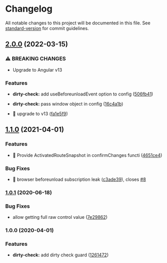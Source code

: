 # Changelog

All notable changes to this project will be documented in this file. See [standard-version](https://github.com/conventional-changelog/standard-version) for commit guidelines.

## [2.0.0](https://github.com/ngneat/dirty-check-forms/compare/v1.1.0...v2.0.0) (2022-03-15)


### ⚠ BREAKING CHANGES

* Upgrade to Angular v13

### Features

* **dirty-check:** add useBeforeunloadEvent option to config ([506fb41](https://github.com/ngneat/dirty-check-forms/commit/506fb416dc1f11426dd5f9f35e00bb0111213fb9))
* **dirty-check:** pass window object in config ([16c4a1b](https://github.com/ngneat/dirty-check-forms/commit/16c4a1becdc0debf2fc4edebbcbc1fe3aa3fcd4b))


* 🤖 upgrade to v13 ([fa1e5f9](https://github.com/ngneat/dirty-check-forms/commit/fa1e5f9c40b16e08b99626904c6188b6efd74229))

## [1.1.0](https://github.com/ngneat/dirty-check-forms/compare/v1.0.1...v1.1.0) (2021-04-01)


### Features

* 🎸 Provide ActivatedRouteSnapshot in confirmChanges functi ([4651ce4](https://github.com/ngneat/dirty-check-forms/commit/4651ce43b4365ed59788b467d71480f054cf05ef))


### Bug Fixes

* 🐛 browser beforeunload subscription leak ([c3ade39](https://github.com/ngneat/dirty-check-forms/commit/c3ade391d51dcd18804a18be5c233abc39a90666)), closes [#8](https://github.com/ngneat/dirty-check-forms/issues/8)

### [1.0.1](https://github.com/ngneat/dirty-check-forms/compare/v1.0.0...v1.0.1) (2020-06-18)


### Bug Fixes

* allow getting full raw control value ([7e29862](https://github.com/ngneat/dirty-check-forms/commit/7e298621a6bf628f0494fec733539a987f355518))

### 1.0.0 (2020-04-01)

### Features

- **dirty-check:** add dirty check guard ([1261472](https://github.com/ngneat/dirty-check-forms/commit/12614729836d05fc73c371c7381956c17d871fff))
